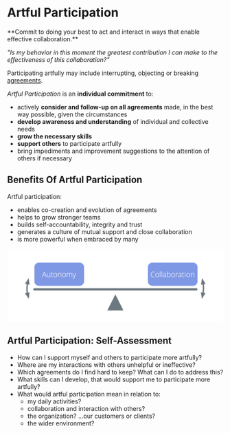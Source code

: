 # Artful Participation

<summary>
**Commit to doing your best to act and interact in ways that enable effective collaboration.**
</summary>

_"Is my behavior in this moment the greatest contribution I can make to the effectiveness of this collaboration?"_

Participating artfully may include interrupting, objecting or breaking  [agreements](glossary:agreement).

_Artful Participation_ is an **individual commitment** to:

-   actively **consider and follow-up on all agreements** made, in the best way possible, given the circumstances
-   **develop awareness and understanding** of individual and collective needs
-   **grow the necessary skills**
-   **support others** to participate artfully
-   bring impediments and improvement suggestions to the attention of others if necessary

## Benefits Of Artful Participation

Artful participation:

- enables co-creation and evolution of agreements
- helps to grow stronger teams
- builds self-accountability, integrity and trust
- generates a culture of mutual support and close collaboration
- is more powerful when embraced by many

![Balance autonomy and collaboration through artful participation](img/illustrations/balance-autonomy-collaboration-alt.png)

## Artful Participation: Self-Assessment

-   How can I support myself and others to participate more artfully?
-   Where are my interactions with others unhelpful or ineffective?
-   Which agreements do I find hard to keep? What can I do to address this?
-   What skills can I develop, that would support me to participate more artfully?
-   What would artful participation mean in relation to:
    -   my daily activities?
    -   collaboration and interaction with others?
    -   the organization? ...our customers or clients?
    -   the wider environment?
